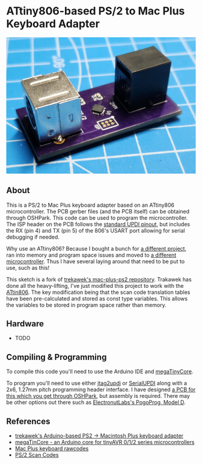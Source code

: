 # ATtiny806-based PS/2 to Mac Plus Keyboard Adapter

![attiny806_adapter.jpg](doc/attiny806_adapter.jpg)


## About
This is a PS/2 to Mac Plus keyboard adapter based on an ATtiny806 microcontroller. The PCB gerber files (and the PCB itself) can be obtained through OSHPark. This code can be used to program the microcontroller. The ISP header on the PCB follows the [standard UPDI pinout](https://onlinedocs.microchip.com/pr/GUID-DDB0017E-84E3-4E77-AAE9-7AC4290E5E8B-en-US-4/index.html?GUID-9B349315-2842-4189-B88C-49F4E1055D7F), but includes the RX (pin 4) and TX (pin 5) of the 806's USART port allowing for serial debugging if needed. 

Why use an ATtiny806? Because I bought a bunch for [a different project](https://github.com/ruthsarian/RuthsarianBladeController), ran into memory and program space issues and moved to [a different microcontroller](https://www.microchip.com/en-us/product/attiny1606). Thus I have several laying around that need to be put to use, such as this!

This sketch is a fork of [trekawek's mac-plus-ps2 repository](https://github.com/trekawek/mac-plus-ps2). Trakawek has done all the heavy-lifting, I've just modified this project to work with the [ATtin806](https://www.microchip.com/en-us/product/attiny806). The key modification being that the scan code translation tables have been pre-calculated and stored as const type variables. This allows the variables to be stored in program space rather than memory.

## Hardware

* TODO

## Compiling & Programming

To compile this code you'll need to use the Arduino IDE and [megaTinyCore](https://github.com/SpenceKonde/megaTinyCore).

To program you'll need to use either [jtag2updi](https://github.com/SpenceKonde/jtag2updi) or [SerialUPDI](https://github.com/SpenceKonde/megaTinyCore#UPDI-Programming) along with a 2x6, 1.27mm pitch programming header interface. I have designed [a PCB for this which you get through OSHPark](https://oshpark.com/shared_projects/KFOWave7), but assembly is required. There may be other options out there such as [ElectronutLabs's PogoProg, Model D](https://gitlab.com/electronutlabs-public/ElectronutLabs-PogoProg).

## References
 
* [trekawek's Arduino-based PS2 -> Macintosh Plus keyboard adapter](https://github.com/trekawek/mac-plus-ps2)
* [megaTinCore - an Arduino core for tinyAVR 0/1/2 series microcontrollers](https://github.com/SpenceKonde/megaTinyCore)
* [Mac Plus keyboard rawcodes](https://github.com/altercation/tmk_firrmware_hhkb_teensy2/blob/master/protocol/m0110.c)
* [PS/2 Scan Codes](https://www.vetra.com/scancodes.html)